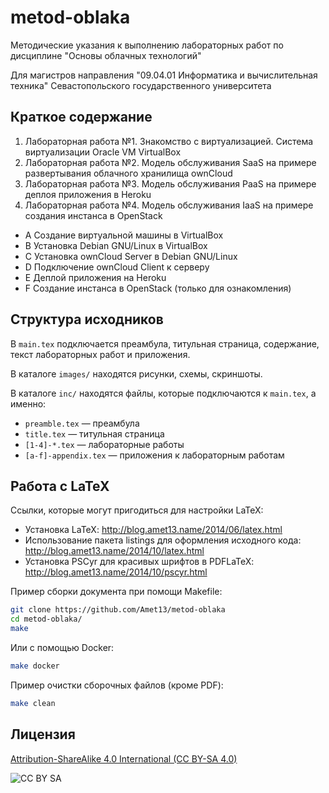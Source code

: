 metod-oblaka
============
Методические указания к выполнению лабораторных работ по дисциплине "Основы облачных технологий"

Для магистров направления "09.04.01 Информатика и вычислительная техника" Севастопольского государственного университета

Краткое содержание
------------------
1. Лабораторная работа №1. Знакомство с виртуализацией. Система виртуализации Oracle VM VirtualBox
2. Лабораторная работа №2. Модель обслуживания SaaS на примере развертывания облачного хранилища ownCloud
3. Лабораторная работа №3. Модель обслуживания PaaS на примере деплоя приложения в Heroku
4. Лабораторная работа №4. Модель обслуживания IaaS на примере создания инстанса в OpenStack
* A Создание виртуальной машины в VirtualBox
* B Установка Debian GNU/Linux в VirtualBox
* C Установка ownCloud Server в Debian GNU/Linux
* D Подключение ownCloud Client к серверу
* E Деплой приложения на Heroku
* F Создание инстанса в OpenStack (только для ознакомления)

Структура исходников
--------------------

В `main.tex` подключается преамбула, титульная страница, содержание, текст лабораторных работ и приложения.

В каталоге `images/` находятся рисунки, схемы, скриншоты.

В каталоге `inc/` находятся файлы, которые подключаются к `main.tex`, а именно:
* `preamble.tex` — преамбула
* `title.tex` — титульная страница
* `[1-4]-*.tex` — лабораторные работы
* `[a-f]-appendix.tex` — приложения к лабораторным работам

Работа с LaTeX
--------------
Ссылки, которые могут пригодиться для настройки LaTeX:
* Установка LaTeX: http://blog.amet13.name/2014/06/latex.html
* Использование пакета listings для оформления исходного кода: http://blog.amet13.name/2014/10/latex.html
* Установка PSCyr для красивых шрифтов в PDFLaTeX: http://blog.amet13.name/2014/10/pscyr.html

Пример сборки документа при помощи Makefile:
```bash
git clone https://github.com/Amet13/metod-oblaka
cd metod-oblaka/
make
```

Или с помощью Docker:
```bash
make docker
```

Пример очистки сборочных файлов (кроме PDF):
```bash
make clean
```

Лицензия
--------
[Attribution-ShareAlike 4.0 International (CC BY-SA 4.0)](http://creativecommons.org/licenses/by-sa/4.0/deed.ru)

![CC BY SA](https://licensebuttons.net/l/by-sa/4.0/88x31.png)
